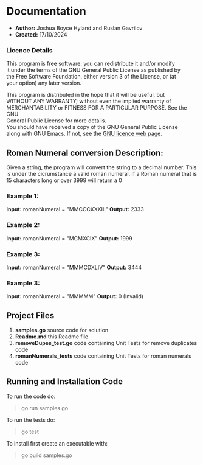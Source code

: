 # Documentation
* **Author:** Joshua Boyce Hyland and Ruslan Gavrilov
* **Created:** 17/10/2024


### Licence Details
This program is free software: you can redistribute it and/or modify  
it under the terms of the GNU General Public License as published by  
the Free Software Foundation, either version 3 of the License, or (at  
your option) any later version.
 
This program is distributed in the hope that it will be useful, but  
WITHOUT ANY WARRANTY; without even the implied warranty of  
MERCHANTABILITY or FITNESS FOR A PARTICULAR PURPOSE.  See the GNU  
General Public License for more details.  
You should have received a copy of the GNU General Public License  
along with GNU Emacs.  If not, see the [GNU licence web page](http://www.gnu.org/licenses/).  

##  Roman Numeral conversion Description:
Given a string, the program will convert the string to a decimal number. This is under the cicrumstance  a valid roman numeral.
If a Roman numeral that is 15 characters long or over 3999 will return a 0

### Example 1:
 **Input:** romanNumeral = "MMCCCXXXIII" 
 **Output:** 2333 
 
###  Example 2:
 **Input:** romanNumeral = "MCMXCIX" 
 **Output:** 1999
 
### Example 3:
 **Input:** romanNumeral = "MMMCDXLIV" 
 **Output:** 3444

 ### Example 3:
 **Input:** romanNumeral = "MMMMM" 
 **Output:** 0 (Invalid)

## Project Files
1. **samples.go** source code for solution
2. **Readme.md** this Readme file
3. **removeDupes_test.go** code containing Unit Tests for remove duplicates code
4. **romanNumerals_tests** code containing Unit Tests for roman numerals code

## Running and Installation Code
To run the code do:
> go run samples.go

To run the tests do:
> go test 

To install first create an executable with:
> go build samples.go